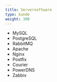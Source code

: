 ```yaml
---
title: Serversoftware
type: kunde
weight: 300
---
```

- MySQL
- PostgreSQL
- RabbitMQ
- Apache
- Nginx
- Postfix
- Courier
- PowerDNS
- Zabbix
